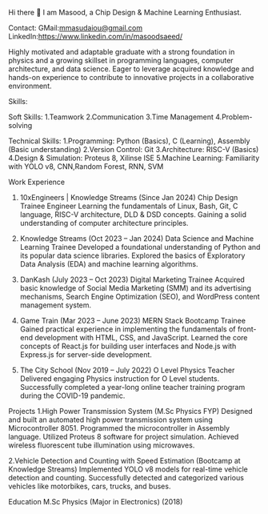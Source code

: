 Hi there 👋
I am Masood, a Chip Design & Machine Learning Enthusiast.


Contact:
GMail:mmasudaiou@gmail.com
LinkedIn:https://www.linkedin.com/in/masoodsaeed/

Highly motivated and adaptable graduate with a strong foundation in physics and a growing skillset in programming languages, computer architecture, and data science. Eager to leverage acquired knowledge and hands-on experience to contribute to innovative projects in a collaborative environment.

Skills:

Soft Skills:
1.Teamwork
2.Communication
3.Time Management
4.Problem-solving

Technical Skills:
1.Programming: Python (Basics), C (Learning), Assembly (Basic understanding)
2.Version Control: Git
3.Architecture: RISC-V (Basics)
4.Design & Simulation: Proteus 8, Xilinse ISE
5.Machine Learning: Familiarity with YOLO v8, CNN,Random Forest, RNN, SVM

Work Experience
1. 10xEngineers | Knowledge Streams (Since Jan 2024)
Chip Design Trainee Engineer
Learning the fundamentals of Linux, Bash, Git, C language, RISC-V architecture, DLD & DSD concepts.
Gaining a solid understanding of computer architecture principles.

2. Knowledge Streams (Oct 2023 – Jan 2024)
Data Science and Machine Learning Trainee
Developed a foundational understanding of Python and its popular data science libraries.
Explored the basics of Exploratory Data Analysis (EDA) and machine learning algorithms.

3. DanKash (July 2023 – Oct 2023)
Digital Marketing Trainee
Acquired basic knowledge of Social Media Marketing (SMM) and its advertising mechanisms, Search Engine Optimization (SEO), and WordPress content management system.

4. Game Train (Mar 2023 – June 2023)
MERN Stack Bootcamp Trainee
Gained practical experience in implementing the fundamentals of front-end development with HTML, CSS, and JavaScript.
Learned the core concepts of React.js for building user interfaces and Node.js with Express.js for server-side development.

5. The City School (Nov 2019 – July 2022)
O Level Physics Teacher
Delivered engaging Physics instruction for O Level students.
Successfully completed a year-long online teacher training program during the COVID-19 pandemic.

Projects
1.High Power Transmission System (M.Sc Physics FYP)
Designed and built an automated high power transmission system using Microcontroller 8051.
Programmed the microcontroller in Assembly language.
Utilized Proteus 8 software for project simulation.
Achieved wireless fluorescent tube illumination using microwaves.

2.Vehicle Detection and Counting with Speed Estimation (Bootcamp at Knowledge Streams)
Implemented YOLO v8 models for real-time vehicle detection and counting.
Successfully detected and categorized various vehicles like motorbikes, cars, trucks, and buses. 

Education
M.Sc Physics (Major in Electronics) (2018)
